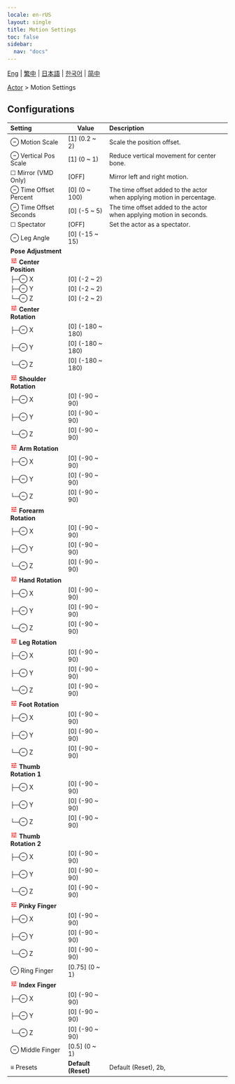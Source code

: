 ```yaml
---
locale: en-rUS
layout: single
title: Motion Settings
toc: false
sidebar:
  nav: "docs"
---
```

[Eng](/dancexr/menu/2025.5/actor/actor_motion) | [繁中](/tw/dancexr/menu/2025.5/actor/actor_motion) | [日本語](/jp/dancexr/menu/2025.5/actor/actor_motion) | [한국어](/kr/dancexr/menu/2025.5/actor/actor_motion) | [简中](/zh/dancexr/menu/2025.5/actor/actor_motion)

[Actor](../menu#Actor) > Motion Settings

## Configurations

| Setting | Value | Description |
| :--- | --- | :--- |
| ⊖ Motion Scale | [1] (0.2 ~ 2) | Scale the position offset.
| ⊖ Vertical Pos Scale | [1] (0 ~ 1) | Reduce vertical movement for center bone.
| ☐ Mirror (VMD Only) | [OFF] | Mirror left and right motion.
| ⊖ Time Offset Percent | [0] (0 ~ 100) | The time offset added to the actor when applying motion in percentage.
| ⊖ Time Offset Seconds | [0] (-5 ~ 5) | The time offset added to the actor when applying motion in seconds.
| ☐ Spectator | [OFF] | Set the actor as a spectator.
| ⊖ Leg Angle | [0] (-15 ~ 15) | 
|  **Pose Adjustment** || 
| <img src="/images/icon/ic_tune.png" alt="tune icon"/> **Center Position** | | 
| ├─⊖ X | [0] (-2 ~ 2) | 
| ├─⊖ Y | [0] (-2 ~ 2) | 
| └─⊖ Z | [0] (-2 ~ 2) | 
| <img src="/images/icon/ic_tune.png" alt="tune icon"/> **Center Rotation** | | 
| ├─⊖ X | [0] (-180 ~ 180) | 
| ├─⊖ Y | [0] (-180 ~ 180) | 
| └─⊖ Z | [0] (-180 ~ 180) | 
| <img src="/images/icon/ic_tune.png" alt="tune icon"/> **Shoulder Rotation** | | 
| ├─⊖ X | [0] (-90 ~ 90) | 
| ├─⊖ Y | [0] (-90 ~ 90) | 
| └─⊖ Z | [0] (-90 ~ 90) | 
| <img src="/images/icon/ic_tune.png" alt="tune icon"/> **Arm Rotation** | | 
| ├─⊖ X | [0] (-90 ~ 90) | 
| ├─⊖ Y | [0] (-90 ~ 90) | 
| └─⊖ Z | [0] (-90 ~ 90) | 
| <img src="/images/icon/ic_tune.png" alt="tune icon"/> **Forearm Rotation** | | 
| ├─⊖ X | [0] (-90 ~ 90) | 
| ├─⊖ Y | [0] (-90 ~ 90) | 
| └─⊖ Z | [0] (-90 ~ 90) | 
| <img src="/images/icon/ic_tune.png" alt="tune icon"/> **Hand Rotation** | | 
| ├─⊖ X | [0] (-90 ~ 90) | 
| ├─⊖ Y | [0] (-90 ~ 90) | 
| └─⊖ Z | [0] (-90 ~ 90) | 
| <img src="/images/icon/ic_tune.png" alt="tune icon"/> **Leg Rotation** | | 
| ├─⊖ X | [0] (-90 ~ 90) | 
| ├─⊖ Y | [0] (-90 ~ 90) | 
| └─⊖ Z | [0] (-90 ~ 90) | 
| <img src="/images/icon/ic_tune.png" alt="tune icon"/> **Foot Rotation** | | 
| ├─⊖ X | [0] (-90 ~ 90) | 
| ├─⊖ Y | [0] (-90 ~ 90) | 
| └─⊖ Z | [0] (-90 ~ 90) | 
| <img src="/images/icon/ic_tune.png" alt="tune icon"/> **Thumb Rotation 1** | | 
| ├─⊖ X | [0] (-90 ~ 90) | 
| ├─⊖ Y | [0] (-90 ~ 90) | 
| └─⊖ Z | [0] (-90 ~ 90) | 
| <img src="/images/icon/ic_tune.png" alt="tune icon"/> **Thumb Rotation 2** | | 
| ├─⊖ X | [0] (-90 ~ 90) | 
| ├─⊖ Y | [0] (-90 ~ 90) | 
| └─⊖ Z | [0] (-90 ~ 90) | 
| <img src="/images/icon/ic_tune.png" alt="tune icon"/> **Pinky Finger** | | 
| ├─⊖ X | [0] (-90 ~ 90) | 
| ├─⊖ Y | [0] (-90 ~ 90) | 
| └─⊖ Z | [0] (-90 ~ 90) | 
| ⊖ Ring Finger | [0.75] (0 ~ 1) | 
| <img src="/images/icon/ic_tune.png" alt="tune icon"/> **Index Finger** | | 
| ├─⊖ X | [0] (-90 ~ 90) | 
| ├─⊖ Y | [0] (-90 ~ 90) | 
| └─⊖ Z | [0] (-90 ~ 90) | 
| ⊖ Middle Finger | [0.5] (0 ~ 1) | 
| ≡ Presets | **Default (Reset)** | Default (Reset), 2b,  |
